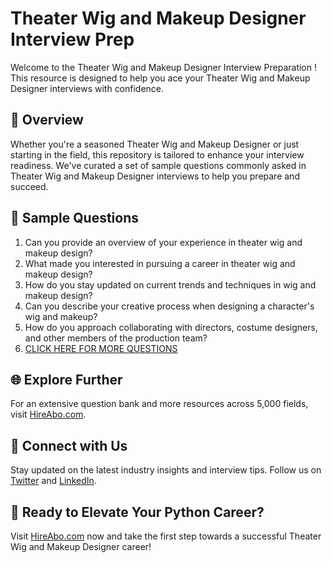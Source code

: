 # Theater Wig and Makeup Designer Interview Prep

Welcome to the Theater Wig and Makeup Designer Interview Preparation ! This resource is designed to help you ace your Theater Wig and Makeup Designer interviews with confidence.

## 🚀 Overview

Whether you're a seasoned Theater Wig and Makeup Designer or just starting in the field, this repository is tailored to enhance your interview readiness. We've curated a set of sample questions commonly asked in Theater Wig and Makeup Designer interviews to help you prepare and succeed.

## 📝 Sample Questions

1. Can you provide an overview of your experience in theater wig and makeup design?
2. What made you interested in pursuing a career in theater wig and makeup design?
3. How do you stay updated on current trends and techniques in wig and makeup design?
4. Can you describe your creative process when designing a character's wig and makeup?
5. How do you approach collaborating with directors, costume designers, and other members of the production team?
6. [CLICK HERE FOR MORE QUESTIONS](https://hireabo.com/job/16_3_35/Theater%20Wig%20and%20Makeup%20Designer)

## 🌐 Explore Further

For an extensive question bank and more resources across 5,000 fields, visit [HireAbo.com](https://www.hireabo.com).

## 📱 Connect with Us

Stay updated on the latest industry insights and interview tips. Follow us on [Twitter](https://twitter.com/hireabo) and [LinkedIn](https://www.linkedin.com/in/hire-abo-3609972a8/).

## 🚀 Ready to Elevate Your Python Career?

Visit [HireAbo.com](https://www.hireabo.com) now and take the first step towards a successful Theater Wig and Makeup Designer career!